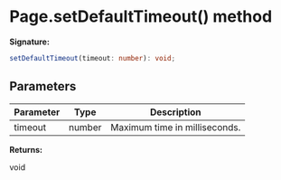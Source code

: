 # Page.setDefaultTimeout() method

**Signature:**

```typescript
setDefaultTimeout(timeout: number): void;
```

## Parameters

| Parameter | Type   | Description                   |
| --------- | ------ | ----------------------------- |
| timeout   | number | Maximum time in milliseconds. |

**Returns:**

void
